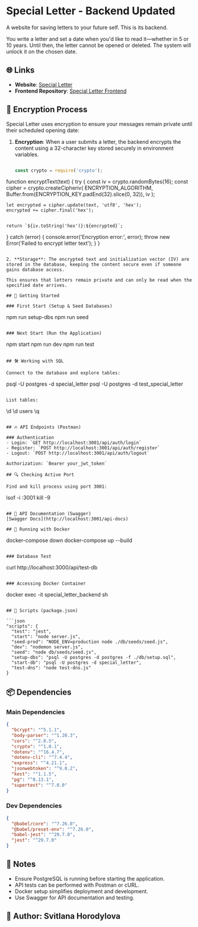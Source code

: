 # Special Letter - Backend Updated

A website for saving letters to your future self. This is its backend.

You write a letter and set a date when you'd like to read it—whether in 5 or 10 years. Until then, the letter cannot be opened or deleted. The system will unlock it on the chosen date.

## 🌐 Links
- **Website**: [Special Letter](https://special-letter-theta.vercel.app/)
- **Frontend Repository**: [Special Letter Frontend](https://github.com/horodylova/special-letter)

## 🔐 Encryption Process

Special Letter uses encryption to ensure your messages remain private until their scheduled opening date:

1. **Encryption**: When a user submits a letter, the backend encrypts the content using a 32-character key stored securely in environment variables.
   ```javascript
   
   const crypto = require('crypto');
   
function encryptText(text) {
  try {
     const iv = crypto.randomBytes(16);
     const cipher = crypto.createCipheriv(
      ENCRYPTION_ALGORITHM, 
      Buffer.from(ENCRYPTION_KEY.padEnd(32).slice(0, 32)), 
      iv
    );
    
    let encrypted = cipher.update(text, 'utf8', 'hex');
    encrypted += cipher.final('hex');
    
    
    return `${iv.toString('hex')}:${encrypted}`;
  } catch (error) {
    console.error('Encryption error:', error);
    throw new Error('Failed to encrypt letter text');
  }
}
   ```

2. **Storage**: The encrypted text and initialization vector (IV) are stored in the database, keeping the content secure even if someone gains database access.

This ensures that letters remain private and can only be read when the specified date arrives.

## 🚀 Getting Started

### First Start (Setup & Seed Databases)
```
npm run setup-dbs
npm run seed
```

### Next Start (Run the Application)
```
npm start
npm run dev
npm run test
```

## 🛠 Working with SQL

Connect to the database and explore tables:
```
psql -U postgres -d special_letter
psql -U postgres -d test_special_letter
```

List tables:
```
\d
\d users
\q
```

## 🔥 API Endpoints (Postman)

### Authentication
- Login: `GET http://localhost:3001/api/auth/login`
- Register: `POST http://localhost:3001/api/auth/register`
- Logout: `POST http://localhost:3001/api/auth/logout`

Authorization: `Bearer your_jwt_token`

## 🔍 Checking Active Port

Find and kill process using port 3001:
```
lsof -i :3001
kill -9 <PID>
```

## 📜 API Documentation (Swagger)
[Swagger Docs](http://localhost:3001/api-docs)

## 🐳 Running with Docker

```
docker-compose down
docker-compose up --build
```

### Database Test
```
curl http://localhost:3000/api/test-db
```

### Accessing Docker Container
```
docker exec -it special_letter_backend sh
```

## 📜 Scripts (package.json)

```json
"scripts": {
  "test": "jest",
  "start": "node server.js",
  "seed-prod": "NODE_ENV=production node ./db/seeds/seed.js",
  "dev": "nodemon server.js",
  "seed": "node db/seeds/seed.js",
  "setup-dbs": "psql -U postgres -d postgres -f ./db/setup.sql",
  "start-db": "psql -U postgres -d special_letter",
  "test-dns": "node test-dns.js"
}
```

## 📦 Dependencies

### Main Dependencies
```json
{
  "bcrypt": "^5.1.1",
  "body-parser": "^1.20.3",
  "cors": "^2.8.5",
  "crypto": "^1.0.1",
  "dotenv": "^16.4.7",
  "dotenv-cli": "^7.4.4",
  "express": "^4.21.1",
  "jsonwebtoken": "^9.0.2",
  "kest": "^1.1.5",
  "pg": "^8.13.1",
  "supertest": "^7.0.0"
}
```

### Dev Dependencies
```json
{
  "@babel/core": "^7.26.0",
  "@babel/preset-env": "^7.26.0",
  "babel-jest": "^29.7.0",
  "jest": "^29.7.0"
}
```

## 📌 Notes

- Ensure PostgreSQL is running before starting the application.
- API tests can be performed with Postman or cURL.
- Docker setup simplifies deployment and development.
- Use Swagger for API documentation and testing.

## 📝 Author: Svitlana Horodylova
